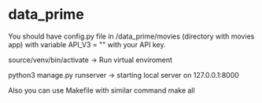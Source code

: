 # data_prime

You should have config.py file in /data_prime/movies (directory with movies app) with variable API_V3 = "" with your API key.



source/venv/bin/activate -> Run virtual enviroment



python3 manage.py runserver -> starting local server on 127.0.0.1:8000




Also you can use Makefile with similar command make all



